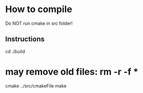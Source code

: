 How to compile
==============

Do NOT run cmake in src folder!

Instructions
------------

cd ./build
# may remove old files: rm -r -f *
cmake ../src/cmakeFile
make
